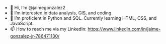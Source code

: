 - 👋 Hi, I’m @jaimegonzalez2
- 👀 I’m interested in data analysis, GIS, and coding.
- 🌱 I’m proficient in Python and SQL. Currently learning HTML, CSS, and JavaScript.
- 📫 How to reach me via my LinkedIn: https://www.linkedin.com/in/jaime-gonzalez-jr-786471130/

<!---
jaimegonzalez2/jaimegonzalez2 is a ✨ special ✨ repository because its `README.md` (this file) appears on your GitHub profile.
You can click the Preview link to take a look at your changes.
--->
